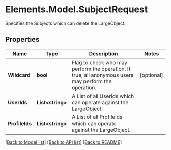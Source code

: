 # Elements.Model.SubjectRequest
Specifies the Subjects which can delete the LargeObject.

## Properties

Name | Type | Description | Notes
------------ | ------------- | ------------- | -------------
**Wildcard** | **bool** | Flag to check who may perform the operation. If true, all anonymous users may perform the operation. | [optional] 
**UserIds** | **List&lt;string&gt;** | A List of all UserIds which can operate against the LargeObject. | 
**ProfileIds** | **List&lt;string&gt;** | A List of all ProfileIds which can operate against the LargeObject. | 

[[Back to Model list]](../README.md#documentation-for-models) [[Back to API list]](../README.md#documentation-for-api-endpoints) [[Back to README]](../README.md)

